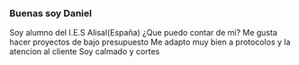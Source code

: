### Buenas soy Daniel
 Soy alumno del I.E.S Alisal(España)
 ¿Que puedo contar de mi?
    Me gusta hacer proyectos de bajo presupuesto 
    Me adapto muy bien a protocolos y la atencion al cliente
    Soy calmado y cortes
<!--
**DanielGarciaSetien/DanielGarciaSetien** is a ✨ _special_ ✨ repository because its `README.md` (this file) appears on your GitHub profile.

Here are some ideas to get you started:

- 🔭 I’m currently working on ...
- 🌱 I’m currently learning ...
- 👯 I’m looking to collaborate on ...
- 🤔 I’m looking for help with ...
- 💬 Ask me about ...
- 📫 How to reach me: ...
- 😄 Pronouns: ...
- ⚡ Fun fact: ...
-->
